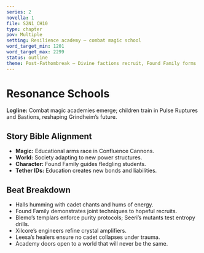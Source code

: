 ```yaml
---
series: 2
novella: 1
file: S2N1_CH10
type: chapter
pov: Multiple
setting: Resilience academy — combat magic school
word_target_min: 1201
word_target_max: 2299
status: outline
theme: Post-Fathombreak — Divine factions recruit, Found Family forms
---
```

# Resonance Schools

**Logline:** Combat magic academies emerge; children train in Pulse Ruptures and Bastions, reshaping Grindheim’s future.

## Story Bible Alignment
- **Magic:** Educational arms race in Confluence Cannons.
- **World:** Society adapting to new power structures.
- **Character:** Found Family guides fledgling students.
- **Tether IDs:** Education creates new bonds and liabilities.

## Beat Breakdown
- Halls humming with cadet chants and hums of energy.
- Found Family demonstrates joint techniques to hopeful recruits.
- Blemo’s templars enforce purity protocols; Seeri’s mutants test entropy drills.
- Xilcore’s engineers refine crystal amplifiers.
- Leesa’s healers ensure no cadet collapses under trauma.
- Academy doors open to a world that will never be the same.

